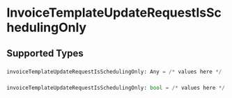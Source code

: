 # InvoiceTemplateUpdateRequestIsSchedulingOnly


## Supported Types

### 

```python
invoiceTemplateUpdateRequestIsSchedulingOnly: Any = /* values here */
```

### 

```python
invoiceTemplateUpdateRequestIsSchedulingOnly: bool = /* values here */
```

